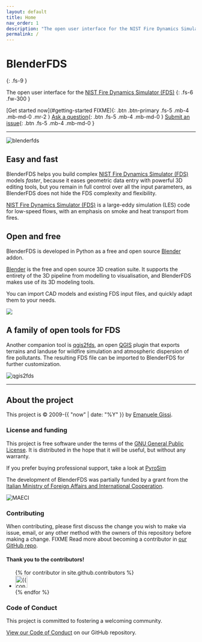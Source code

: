 ```yaml
---
layout: default
title: Home
nav_order: 1
description: "The open user interface for the NIST Fire Dynamics Simulator (FDS)"
permalink: /
---
```


# **BlenderFDS**
{: .fs-9 }

The open user interface for the [NIST Fire Dynamics Simulator (FDS)](https://pages.nist.gov/fds-smv/)
{: .fs-6 .fw-300 }

[Get started now](#getting-started FIXME){: .btn .btn-primary .fs-5 .mb-4 .mb-md-0 .mr-2 } [Ask a question](https://groups.google.com/g/blenderfds){: .btn .fs-5 .mb-4 .mb-md-0 } [Submit an issue](https://github.com/firetools/blenderfds/issues){: .btn .fs-5 .mb-4 .mb-md-0 }

---

![blenderfds](https://github.com/firetools/blenderfds/wiki/images/web/blenderfds.gif)

## Easy and fast

BlenderFDS helps you build complex
[NIST Fire Dynamics Simulator (FDS)](https://pages.nist.gov/fds-smv/) models *faster*,
because it eases geometric data entry with powerful 3D editing tools,
but you remain in full control over all the input parameters,
as BlenderFDS does not hide the FDS complexity and flexibility.

[NIST Fire Dynamics Simulator (FDS)](https://pages.nist.gov/fds-smv/)
is a large-eddy simulation (LES) code for low-speed flows,
with an emphasis on smoke and heat transport from fires.

## Open and free

BlenderFDS is developed in Python
as a free and open source [Blender](https://www.blender.org/) addon.

[Blender](https://www.blender.org/) is the free and open source 3D creation suite.
It supports the entirety of the 3D pipeline from modelling to visualisation,
and BlenderFDS makes use of its 3D modeling tools.

You can import CAD models and existing FDS input files,
and quickly adapt them to your needs.

[![](https://github.com/firetools/blenderfds/wiki/images/web/win_mac_linux.png)](https://github.com/firetools/blenderfds/wiki/Installing)

## A family of open tools for FDS

Another companion tool is [qgis2fds](https://github.com/firetools/qgis2fds/wiki), an open [QGIS](https://www.qgis.org) plugin
that exports terrains and landuse for wildfire simulation and atmospheric dispersion of fire pollutants.
The resulting FDS file can be imported to BlenderFDS for further customization.

![qgis2fds](https://github.com/firetools/blenderfds/wiki/images/web/qgis2fds-blenderfds.gif)

---

## About the project

This project is &copy; 2009-{{ "now" | date: "%Y" }} by [Emanuele Gissi](https://emanuelegissi.eu).

### License and funding

This project is free software under the terms of
the [GNU General Public License](https://www.gnu.org/licenses/gpl-3.0.en.html).
It is distributed in the hope that it will be useful,
but without any warranty.

If you prefer buying professional support, take a look at
[PyroSim](https://www.thunderheadeng.com/pyrosim)

The development of BlenderFDS was partially funded by a grant from
the [Italian Ministry of Foreign Affairs and International Cooperation](https://www.esteri.it/).

![MAECI](https://github.com/firetools/blenderfds/wiki/images/logo_maeci.jpeg)

### Contributing

When contributing, please first discuss the change you wish to make via issue,
email, or any other method with the owners of this repository before making a change. FIXME
Read more about becoming a contributor in [our GitHub repo](https://github.com/pmarsceill/just-the-docs#contributing).

#### Thank you to the contributors!

<ul class="list-style-none">
{% for contributor in site.github.contributors %}
  <li class="d-inline-block mr-1">
     <a href="{{ contributor.html_url }}"><img src="{{ contributor.avatar_url }}" width="32" height="32" alt="{{ contributor.login }}"/></a>
  </li>
{% endfor %}
</ul>

### Code of Conduct

This project is committed to fostering a welcoming community.

[View our Code of Conduct](https://github.com/pmarsceill/just-the-docs/tree/master/CODE_OF_CONDUCT.md) on our GitHub repository.
